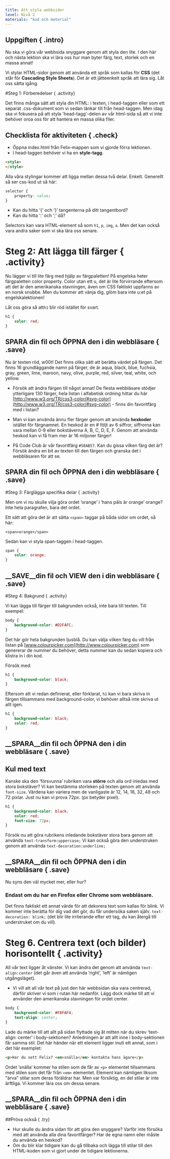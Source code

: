 ```yaml
---
title: Att styla webbsidor
level: Nivå 2
materials: "kod och material"
---
```


## Uppgiften { .intro}

Nu ska vi göra vår webbsida snyggare genom att styla den lite. I den här och nästa lektion ska vi lära oss hur man byter färg, text, storlek och en massa annat!

Vi stylar HTML-sidor genom att använda ett språk som kallas för __CSS__ (det står för __Cascading Style Sheets__). Det är ett jätteenkelt språk att lära sig. Låt oss sätta igång.

#Steg 1: Förberedelser { .activity}

Det finns många sätt att styla din HTML: i texten, i head-taggen eller som ett separat .css-dokument som vi sedan länkar till från head-taggen. Men idag ska vi fokusera på att styla 'head-tagg'-delen av vår html-sida så att vi inte behöver oroa oss för att hantera en massa olika filer.

## Checklista för aktiviteten { .check}

+ Öppna index.html från Felix-mappen som vi gjorde förra lektionen.
+ I head-taggen behöver vi ha en __style-tagg__.
```html
<style>
</style>
```
Alla våra stylingar kommer att ligga mellan dessa två delar. Enkelt. Generellt så ser css-kod ut så här:

```css
selector {
	property: value;
}
```

+ Kan du hitta ‘{‘ och ‘}’ tangenterna på ditt tangentbord?
+ Kan du hitta ‘:’ och ‘;’ då?

Selectors kan vara HTML-element så som `h1`, `p`, `img`, `a`. Men det kan också vara andra saker som vi ska lära oss senare.

# Steg 2: Att lägga till färger { .activity}

Nu lägger vi till lite färg med hjälp av färgpaletten! På engelska heter färgpaletten color property. Color utan ett u, det är lite förvirrande eftersom att det är den amerikanska stavningen, även om CSS faktiskt uppfanns av en norsk snubbe. Men du kommer att vänja dig, glöm bara inte u:et på engelskalektionen!

Låt oss göra så att`h1` blir röd istället för svart.

```css
h1 {
	color: red;
}
```

## __SPARA__ din fil och __ÖPPNA__ den i din webbläsare { .save}

Nu är texten röd, w00t! Det finns olika sätt att berätta värdet på färgen. Det finns 16 grundläggande namn på färger, de är aqua, black, blue, fuchsia, gray, green, lime, maroon, navy, olive, purple, red, silver, teal, white, och yellow.

+ Försök att ändra färgen till något annat!
De flesta webbläsare stödjer ytterligare 130 färger, hela listan i alfabetisk ordning hittar du här [http://www.w3.org/TR/css3-color/#svg-color](http://www.w3.org/TR/css3-color/#svg-color) - finns din favoritfärg med i listan?

+ Man vi kan använda ännu fler färger genom att använda __hexkoder__ istället för färgnamnet. En hexkod är en # följt av 6 siffror, siffrorna kan vara mellan 0-9 eller bokstäverna A, B, C, D, E, F. Genom att använda hexkod kan vi få fram mer är 16 miljoner färger!
+ På Code Club är vår favoritfärg `#58AB57`. Kan du gissa vilken färg det är? Försök ändra en bit av texten till den färgen och granska det i webbläsaren för att se.

## __SPARA__ din fil och __ÖPPNA__ den i din webbläsare { .save}

#Steg 3: Färglägga specifika delar { .activity}

Men om vi nu skulle vilja göra ordet ‘orange’ i ‘hans päls är orange’ orange? Inte hela paragrafen, bara det ordet.

Ett sätt att göra det är att sätta `<span>` taggar på båda sidor om ordet, så här:

`<span>orange</span>`

Sedan kan vi styla span-taggen i head-taggen.

```css
span {
	color: orange;
}
```

## __SAVE__din fil och __VIEW__ den i din webbläsare { .save}

#Steg 4: Bakgrund { .activity}

Vi kan lägga till färger till bakgrunden också, inte bara till texten. Till exempel:

```css
body {
	background-color: #D2FAFC;
}
```

Det här gör hela bakgrunden ljusblå. Du kan välja vilken färg du vill från listan på [www.colourpicker.com](http://www.colourpicker.com) som genererar de nummer du behöver, detta nummer kan du sedan kopiera och klistra in i din kod.

Försök med:

```css
h1 {
	background-color: black;
}
```

Eftersom att vi redan definierat, eller förklarat, `h1` kan vi bara skriva in färgen tillsammans med background-color, vi behöver alltså inte skriva ut allt igen.

```css
h1 {
	background-color: black;
	color: red;
}
```


## __SPARA__din fil och __ÖPPNA__ den i din webbläsare { .save}


## Kul med text

Kanske ska den ‘försvunna’ rubriken vara __större__ och alla ord inledas med stora bokstäver? Vi kan bestämma storleken på texten genom att använda `font-size`. Värdena kan variera men de vanligaste är 12, 14, 16, 32, 48 och 72 pixlar. Just nu kan vi prova 72px. (px betyder pixel).

```css
h1 {
    background-color: black;
    color: red;
    font-size: 72px;
}
```

Försök nu att göra rubrikens inledande bokstäver stora bara genom att använda `text-transform:uppercase;` Vi kan också göra den understruken genom att använda `text-decoration:underline;`

## __SPARA__din fil och __ÖPPNA__ den i din webbläsare { .save}

Nu syns den väl mycket mer, eller hur? 

### Endast om du har en Firefox eller Chrome som webbläsare.

Det finns faktiskt ett annat värde för att dekorera text som kallas för blink. Vi kommer inte berätta för dig vad det gör, du får undersöka saken själv. `text-decoration: blink;` (det blir lite irriterande efter ett tag, du kan återgå till understruket om du vill).

# Steg 6. Centrera text (och bilder) horisontellt { .activity}

All vår text ligger åt vänster. Vi kan ändra det genom att använda `text-align:center` (det går även att använda ‘right’, ‘left’ är nämligen utgångsläget).

+ Vi vill att all vår text på just den här webbsidan ska vara centrerad, därför skriver vi som i rutan här nedanför. Lägg dock märke till att vi använder den amerikanska stavningen för ordet center.

```css
body {
    background-color: #F8FAF4;
    text-align: center;
}
```
Lade du märke till att allt på sidan flyttade sig åt mitten när du skrev ‘text-align: center’ i body-sektionen? Anledningen är att allt inne i body-sektionen får samma stil. Det här händer när ett element ligger inuti ett annat, som i det här exemplet:

```html
<p>Har du sett Felix? <em>snälla</em> kontakta hans ägare</p>
```

Ordet ‘snälla’ kommer ha stilen som de får av `<p>` elementet tillsammans med stilen som det får från `<em>` elementet. Element kan nämligen liksom "ärva" stilar som deras föräldrar har. Men var försiktig, en del stilar är inte ärftliga. Vi kommer lära oss om dessa senare.

## __SPARA__din fil och __ÖPPNA__ den i din webbläsare { .save}

##Pröva också { .try}

+ Hur skulle du ändra sidan för att göra den snyggare? Varför inte försöka med att använda alla dina favoritfärger? Har de egna namn eller måste du använda en hexkod?
+ Om du blir klar tidigare kan du gå tillbaka och lägga till stilar till den HTML-koden som vi gjort under de tidigare lektionerna.
